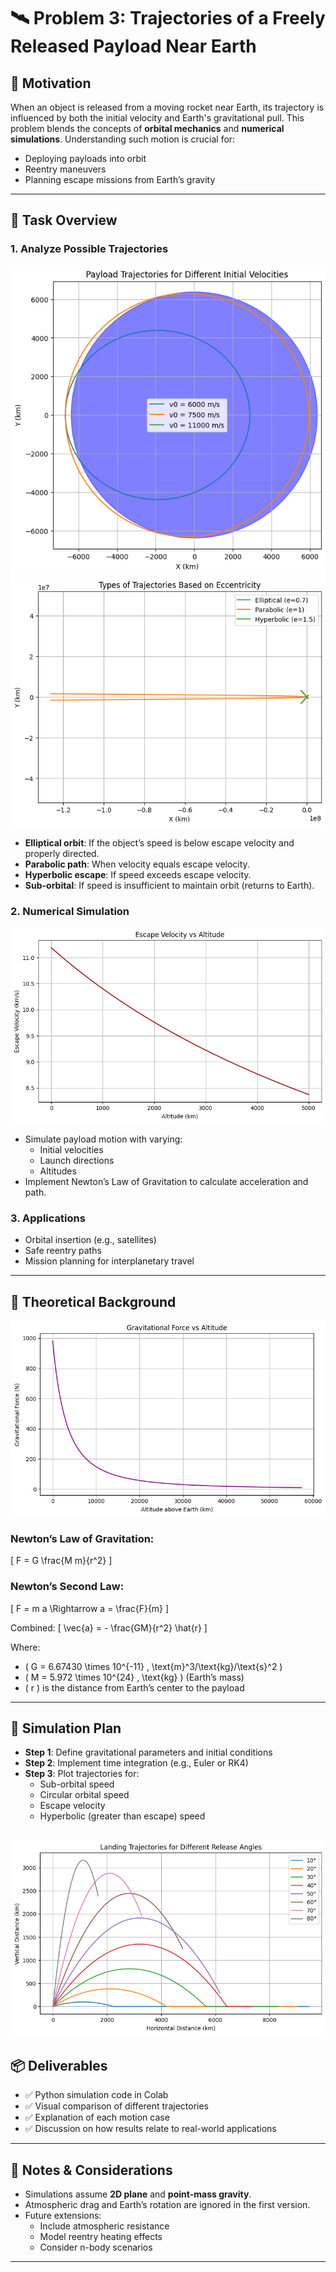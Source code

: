 # 🛰️ Problem 3: Trajectories of a Freely Released Payload Near Earth

## 🚀 Motivation

When an object is released from a moving rocket near Earth, its trajectory is influenced by both the initial velocity and Earth's gravitational pull. This problem blends the concepts of **orbital mechanics** and **numerical simulations**. Understanding such motion is crucial for:

- Deploying payloads into orbit
- Reentry maneuvers
- Planning escape missions from Earth’s gravity

---

## 🎯 Task Overview

### 1. **Analyze Possible Trajectories**
![alt text](image-7.png)
![alt text](image-9.png)

- **Elliptical orbit**: If the object’s speed is below escape velocity and properly directed.
- **Parabolic path**: When velocity equals escape velocity.
- **Hyperbolic escape**: If speed exceeds escape velocity.
- **Sub-orbital**: If speed is insufficient to maintain orbit (returns to Earth).

### 2. **Numerical Simulation**
![alt text](image-8.png)
- Simulate payload motion with varying:
  - Initial velocities
  - Launch directions
  - Altitudes
- Implement Newton’s Law of Gravitation to calculate acceleration and path.

### 3. **Applications**
- Orbital insertion (e.g., satellites)
- Safe reentry paths
- Mission planning for interplanetary travel

---

## 📐 Theoretical Background
![alt text](image-12.png)
### Newton’s Law of Gravitation:
\[
F = G \frac{M m}{r^2}
\]

### Newton’s Second Law:
\[
F = m a \Rightarrow a = \frac{F}{m}
\]

Combined:
\[
\vec{a} = - \frac{GM}{r^2} \hat{r}
\]

Where:
- \( G = 6.67430 \times 10^{-11} \, \text{m}^3/\text{kg}/\text{s}^2 \)
- \( M = 5.972 \times 10^{24} \, \text{kg} \) (Earth’s mass)
- \( r \) is the distance from Earth’s center to the payload

---

## 🧮 Simulation Plan

- **Step 1**: Define gravitational parameters and initial conditions
- **Step 2**: Implement time integration (e.g., Euler or RK4)
- **Step 3**: Plot trajectories for:
  - Sub-orbital speed
  - Circular orbital speed
  - Escape velocity
  - Hyperbolic (greater than escape) speed

![alt text](image-10.png)
---

## 📦 Deliverables

- ✅ Python simulation code in Colab
- ✅ Visual comparison of different trajectories
- ✅ Explanation of each motion case
- ✅ Discussion on how results relate to real-world applications

---

## 📌 Notes & Considerations

- Simulations assume **2D plane** and **point-mass gravity**.
- Atmospheric drag and Earth’s rotation are ignored in the first version.
- Future extensions:
  - Include atmospheric resistance
  - Model reentry heating effects
  - Consider n-body scenarios

---
